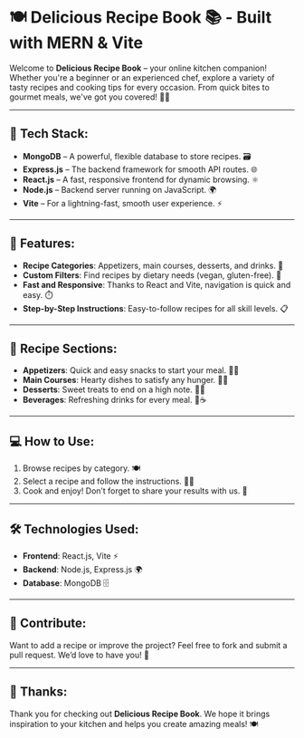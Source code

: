 # 🍽️ **Delicious Recipe Book** 📚 - Built with MERN & Vite

Welcome to **Delicious Recipe Book** – your online kitchen companion! Whether you're a beginner or an experienced chef, explore a variety of tasty recipes and cooking tips for every occasion. From quick bites to gourmet meals, we've got you covered! 🍳🍲

---

## 🚀 **Tech Stack**:
- **MongoDB** – A powerful, flexible database to store recipes. 🗃️
- **Express.js** – The backend framework for smooth API routes. 🌐
- **React.js** – A fast, responsive frontend for dynamic browsing. ⚛️
- **Node.js** – Backend server running on JavaScript. 🌍
- **Vite** – For a lightning-fast, smooth user experience. ⚡

---

## 📖 **Features**:
- **Recipe Categories**: Appetizers, main courses, desserts, and drinks. 🍴
- **Custom Filters**: Find recipes by dietary needs (vegan, gluten-free). 🥗
- **Fast and Responsive**: Thanks to React and Vite, navigation is quick and easy. ⏱️
- **Step-by-Step Instructions**: Easy-to-follow recipes for all skill levels. 📋

---

## 🌟 **Recipe Sections**:
- **Appetizers**: Quick and easy snacks to start your meal. 🧀🍞
- **Main Courses**: Hearty dishes to satisfy any hunger. 🍖🍕
- **Desserts**: Sweet treats to end on a high note. 🍪🍩
- **Beverages**: Refreshing drinks for every meal. 🍹☕

---

## 💻 **How to Use**:
1. Browse recipes by category. 🍽️
2. Select a recipe and follow the instructions. 👨‍🍳
3. Cook and enjoy! Don’t forget to share your results with us. 📸

---

## 🛠️ **Technologies Used**:
- **Frontend**: React.js, Vite ⚡
- **Backend**: Node.js, Express.js 🌍
- **Database**: MongoDB 🗄️

---

## 🤝 **Contribute**:
Want to add a recipe or improve the project? Feel free to fork and submit a pull request. We’d love to have you! 🚀

---

## 🙌 **Thanks**:
Thank you for checking out **Delicious Recipe Book**. We hope it brings inspiration to your kitchen and helps you create amazing meals! 🍽
